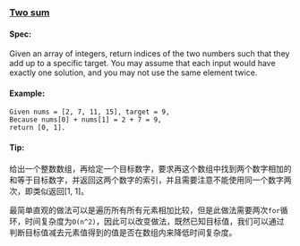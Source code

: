 ### [Two sum](https://leetcode.com/problems/two-sum)

#### Spec:
Given an array of integers, return indices of the two numbers such that they add up to a specific target.
You may assume that each input would have exactly one solution, and you may not use the same element twice.
#### Example:
```
Given nums = [2, 7, 11, 15], target = 9,
Because nums[0] + nums[1] = 2 + 7 = 9,
return [0, 1].
```

#### Tip:
给出一个整数数组，再给定一个目标数字，要求再这个数组中找到两个数字相加的和等于目标数字，并返回这两个数字的索引，并且需要注意不能使用同一个数字两次，即类似返回[1, 1]。

最简单直观的做法可以是遍历所有所有元素相加比较，但是此做法需要两次`for`循环，时间复杂度为`O(n^2)`，因此可以改变做法，既然已知目标值，我们可以通过判断目标值减去元素值得到的值是否在数组内来降低时间复杂度。
